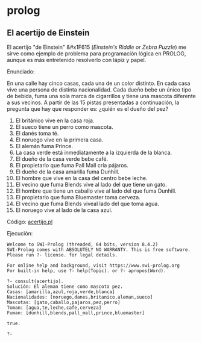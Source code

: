 # prolog

## El acertijo de Einstein

El acertijo "de Einstein" &#x1F615 (_Einstein's Riddle or Zebra Puzzle_) me sirve como ejemplo de problema para programación lógica en PROLOG, aunque es más entretenido resolverlo con lápiz y papel.

Enunciado:

En una calle hay cinco casas, cada una de un color distinto. En cada casa vive una persona de distinta nacionalidad. Cada dueño bebe un único tipo de bebida, fuma una sola marca de cigarrillos y tiene una mascota diferente a sus vecinos. A partir de las 15 pistas presentadas a continuación, la pregunta que hay que responder es: ¿quién es el dueño del pez?

1. El británico vive en la casa roja.
1. El sueco tiene un perro como mascota.
1. El danés toma té.
1. El noruego vive en la primera casa.
1. El alemán fuma Prince.
1. La casa verde está inmediatamente a la izquierda de la blanca.
1. El dueño de la casa verde bebe café.
1. El propietario que fuma Pall Mall cría pájaros.
1. El dueño de la casa amarilla fuma Dunhill.
1. El hombre que vive en la casa del centro bebe leche.
1. El vecino que fuma Blends vive al lado del que tiene un gato.
1. El hombre que tiene un caballo vive al lado del que fuma Dunhill.
1. El propietario que fuma Bluemaster toma cerveza.
1. El vecino que fuma Blends viveal lado del que toma agua.
1. El noruego vive al lado de la casa azul.

Código: [acertijo.pl](./acertijo.pl)

Ejecución:

```
Welcome to SWI-Prolog (threaded, 64 bits, version 8.4.2)
SWI-Prolog comes with ABSOLUTELY NO WARRANTY. This is free software.
Please run ?- license. for legal details.

For online help and background, visit https://www.swi-prolog.org
For built-in help, use ?- help(Topic). or ?- apropos(Word).

?- consult(acertijo).
Solución: El aleman tiene como mascota pez.
Casas: [amarilla,azul,roja,verde,blanca]
Nacionalidades: [noruego,danes,britanico,aleman,sueco]
Mascotas: [gato,caballo,pajaros,pez,perro]
Toman: [agua,te,leche,cafe,cerveza]
Fuman: [dunhill,blends,pall_mall,prince,bluemaster]

true.

?-
```
